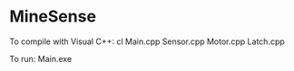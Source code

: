 MineSense
=========
To compile with Visual C++:
cl Main.cpp Sensor.cpp Motor.cpp Latch.cpp

To run:
Main.exe
